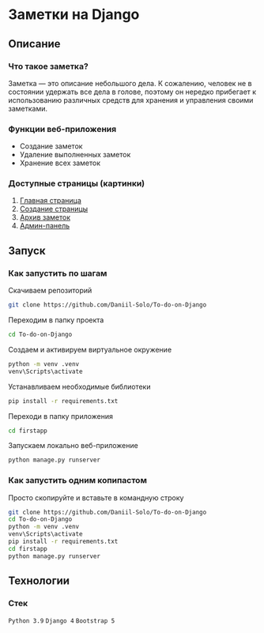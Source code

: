 # Заметки на Django

## Описание

### Что такое заметка?
Заметка — это описание небольшого дела. 
К сожалению, человек не в состоянии удержать все дела в голове, 
поэтому он нередко прибегает к использованию различных средств для
хранения и управления своими заметками.

### Функции веб-приложения
* Создание заметок
* Удаление выполненных заметок
* Хранение всех заметок  

### Доступные страницы (картинки)
1. [Главная страница](https://www.google.com)
2. [Создание страницы](https://www.google.com)
3. [Архив заметок](https://www.google.com)
4. [Админ-панель](https://www.google.com)

## Запуск
### Как запустить по шагам
Скачиваем репозиторий
```bash
git clone https://github.com/Daniil-Solo/To-do-on-Django
```
Переходим в папку проекта
```bash
cd To-do-on-Django
```
Создаем и активируем виртуальное окружение
```bash
python -m venv .venv
venv\Scripts\activate
```
Устанавливаем необходимые библиотеки
```bash
pip install -r requirements.txt
```
Переходи в папку приложения
```bash
cd firstapp
```
Запускаем локально веб-приложение
```bash
python manage.py runserver
```

### Как запустить одним копипастом
Просто скопируйте и вставьте в командную строку
```bash
git clone https://github.com/Daniil-Solo/To-do-on-Django
cd To-do-on-Django
python -m venv .venv
venv\Scripts\activate
pip install -r requirements.txt
cd firstapp
python manage.py runserver
```

## Технологии
### Стек
`Python 3.9`
`Django 4`
`Bootstrap 5`
